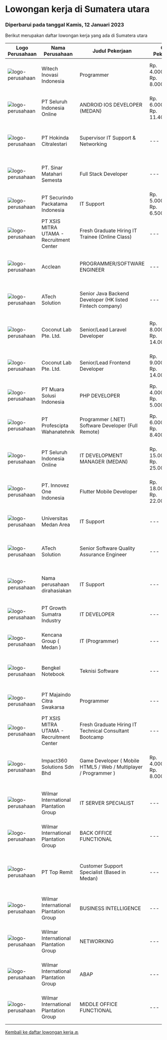 
  # Lowongan kerja di Sumatera utara

  ### Diperbarui pada tanggal Kamis, 12 Januari 2023

  Berikut merupakan daftar lowongan kerja yang ada di Sumatera utara

  |Logo Perusahaan | Nama Perusahaan | Judul Pekerjaan | Gaji Pekerjaan | Lokasi | Deskripsi | Tanggal diunggah | Pranala |
  | -------------- | --------------- | --------------- | --------- | --------- | -------------- | ------- | ----------- |
  |![logo-perusahaan](https://image-service-cdn.seek.com.au/8f7cf0c819102330670e79ad44fc61c7fa3d322a/ee4dce1061f3f616224767ad58cb2fc751b8d2dc)|Witech Inovasi Indonesia|Programmer|Rp. 4.000.000-Rp. 8.000.000|Medan|Programmer - Sistem ERPPersyaratan:1. Pengalaman minimal 3 tahun2. Menguasai Python programming language3. Menguasai konsep frontend development,...|Rabu, 11 Januari 2023|https://www.jobstreet.co.id/id/job/programmer-4177386?token=0~5a5d149c-a141-456c-9977-236f9bb93a24&sectionRank=1&jobId=jobstreet-id-job-4177386|
|![logo-perusahaan](https://image-service-cdn.seek.com.au/c768f0670f8f8212da7de609b6af9d0b2e5134cc/ee4dce1061f3f616224767ad58cb2fc751b8d2dc)|PT Seluruh Indonesia Online|ANDROID IOS DEVELOPER (MEDAN)|Rp. 6.000.000-Rp. 11.400.000|Aceh|Semua programmer boleh melamar termasuk junior dan seniorAndroid IOS developer yang berpengalaman di butuhkan untuk di MedanBack End Engineer / front...|Rabu, 11 Januari 2023|https://www.jobstreet.co.id/id/job/android-ios-developer-medan-4163183?token=0~5a5d149c-a141-456c-9977-236f9bb93a24&sectionRank=2&jobId=jobstreet-id-job-4163183|
|![logo-perusahaan](https://image-service-cdn.seek.com.au/f6df63a3dae148ba7709007a29a2732eceb8e793/ee4dce1061f3f616224767ad58cb2fc751b8d2dc)|PT Hokinda Citralestari|Supervisor IT Support & Networking|---|Binjai|Memastikan data elektronik perusahaan aman Memastikan infrastruktur IT berjalan dengan baik Requirements: S1 Teknik Informatika / Sistem Informasi...|Jumat, 06 Januari 2023|https://www.jobstreet.co.id/id/job/supervisor-it-support-networking-4171223?token=0~5a5d149c-a141-456c-9977-236f9bb93a24&sectionRank=3&jobId=jobstreet-id-job-4171223|
|![logo-perusahaan](https://i.ibb.co/sqvTCh9/112815900-stock-vector-no-image-available-icon-flat-vector.webp)|PT. Sinar Matahari Semesta|Full Stack Developer|---|Medan|Usia maksimal 30 tahun Pendidikan minimal S1 TI Pengalaman minimal 2 tahun di bidang programmer Menguasai Backend seperti : ASP.Net Core / Node.JS /...|Selasa, 10 Januari 2023|https://www.jobstreet.co.id/id/job/full-stack-developer-4156441?token=0~5a5d149c-a141-456c-9977-236f9bb93a24&sectionRank=4&jobId=jobstreet-id-job-4156441|
|![logo-perusahaan](https://image-service-cdn.seek.com.au/54fe228d7d33dc3b6dc57f2cafea735c684846df/ee4dce1061f3f616224767ad58cb2fc751b8d2dc)|PT Securindo Packatama Indonesia|IT Support|Rp. 5.000.000-Rp. 6.500.000|Jakarta Raya|Pendidikan minimal D3 / S1 dengan IPK minimal 2,75. Memiliki pengalaman kerja minimal 6 bulan sebagai IT Staff. Menguasai jaringan LAN, WAN, VPN,...|Kamis, 05 Januari 2023|https://www.jobstreet.co.id/id/job/it-support-4170661?token=0~5a5d149c-a141-456c-9977-236f9bb93a24&sectionRank=5&jobId=jobstreet-id-job-4170661|
|![logo-perusahaan](https://image-service-cdn.seek.com.au/000a5b18c118c79ba2af2625d922fca29ab31cc9/ee4dce1061f3f616224767ad58cb2fc751b8d2dc)|PT XSIS MITRA UTAMA - Recruitment Center|Fresh Graduate Hiring IT Trainee (Online Class)|---|Jakarta Raya|What we offer you: Integrated Training Full Stack specialist in Java (online class training) Soft Skills Training. Real &amp; varied experiences (IT...|Jumat, 06 Januari 2023|https://www.jobstreet.co.id/id/job/fresh-graduate-hiring-it-trainee-online-class-4171088?token=0~5a5d149c-a141-456c-9977-236f9bb93a24&sectionRank=6&jobId=jobstreet-id-job-4171088|
|![logo-perusahaan](https://i.ibb.co/sqvTCh9/112815900-stock-vector-no-image-available-icon-flat-vector.webp)|Acclean|PROGRAMMER/SOFTWARE ENGINEER|---|Medan|Kami perusahaan yang bergerak di bidang jasa,Sedang membutuhkan: PROGRAMMER/SOFTWARE ENGINEER Kualifikasi : Usia minimal 18 tahun Minimal lulusan...|Jumat, 06 Januari 2023|https://www.jobstreet.co.id/id/job/programmer-software-engineer-4171491?token=0~5a5d149c-a141-456c-9977-236f9bb93a24&sectionRank=7&jobId=jobstreet-id-job-4171491|
|![logo-perusahaan](https://image-service-cdn.seek.com.au/47c310cb4a4b2f78eb96e68d023d29f0872524d1/ee4dce1061f3f616224767ad58cb2fc751b8d2dc)|ATech Solution|Senior Java Backend Developer (HK listed Fintech company)|---|Bali|Roles &amp; Responsibilities: Analyzing existing systems and business models Understanding software development lifecycle Translating client...|Minggu, 08 Januari 2023|https://www.jobstreet.co.id/id/job/senior-java-backend-developer-hk-listed-fintech-company-4162140?token=0~5a5d149c-a141-456c-9977-236f9bb93a24&sectionRank=8&jobId=jobstreet-id-job-4162140|
|![logo-perusahaan](https://i.ibb.co/sqvTCh9/112815900-stock-vector-no-image-available-icon-flat-vector.webp)|Coconut Lab Pte. Ltd.|Senior/Lead Laravel Developer|Rp. 8.000.000-Rp. 14.000.000|Bali|We are a boutique digital studio, fully remote working across Indonesia and Singapore. Everyone in our team is like family; teamwork is very important...|Jumat, 06 Januari 2023|https://www.jobstreet.co.id/id/job/senior-lead-laravel-developer-10316045/origin/sg?token=0~5a5d149c-a141-456c-9977-236f9bb93a24&sectionRank=9&jobId=jobstreet-sg-job-10316045|
|![logo-perusahaan](https://i.ibb.co/sqvTCh9/112815900-stock-vector-no-image-available-icon-flat-vector.webp)|Coconut Lab Pte. Ltd.|Senior/Lead Frontend Developer|Rp. 9.000.000-Rp. 14.000.000|Bali|We are a boutique digital studio, fully remote working across Indonesia and Singapore. Everyone in our team is like family; teamwork is very important...|Jumat, 06 Januari 2023|https://www.jobstreet.co.id/id/job/senior-lead-frontend-developer-10316046/origin/sg?token=0~5a5d149c-a141-456c-9977-236f9bb93a24&sectionRank=10&jobId=jobstreet-sg-job-10316046|
|![logo-perusahaan](https://image-service-cdn.seek.com.au/c771ad39b6830c31befd32793c58d0f7e8764715/ee4dce1061f3f616224767ad58cb2fc751b8d2dc)|PT Muara Solusi Indonesia|PHP DEVELOPER|Rp. 4.000.000-Rp. 5.000.000|Medan|Membuat modul PHP yang efisien, mudah dalam pengujiannya serta dapat digunakan secara berulang Menganalisis, meninjau, dan menulis ulang program...|Rabu, 04 Januari 2023|https://www.jobstreet.co.id/id/job/php-developer-4168235?token=0~5a5d149c-a141-456c-9977-236f9bb93a24&sectionRank=11&jobId=jobstreet-id-job-4168235|
|![logo-perusahaan](https://image-service-cdn.seek.com.au/bef80762c5f9584e231217c627ef6f9366387b73/ee4dce1061f3f616224767ad58cb2fc751b8d2dc)|PT Profescipta Wahanatehnik|Programmer (.NET)  Software Developer (Full Remote)|Rp. 6.000.000-Rp. 8.400.000|Jawa Tengah|Responsibilities : Full Remote. Any candidates across Indonesia are welcome, Develop efficient code based on Functional requirements from business...|Rabu, 04 Januari 2023|https://www.jobstreet.co.id/id/job/programmer-.net-software-developer-full-remote-4168911?token=0~5a5d149c-a141-456c-9977-236f9bb93a24&sectionRank=12&jobId=jobstreet-id-job-4168911|
|![logo-perusahaan](https://image-service-cdn.seek.com.au/c768f0670f8f8212da7de609b6af9d0b2e5134cc/ee4dce1061f3f616224767ad58cb2fc751b8d2dc)|PT Seluruh Indonesia Online|IT DEVELOPMENT MANAGER (MEDAN)|Rp. 15.000.000-Rp. 25.000.000|Aceh|Memiliki pengalaman leadership sebagai Manager sebelumnya.Back End Engineer1. Memiliki pengalaman dalam membangun RESTful APIs2. Menguasai bahasa...|Sabtu, 31 Desember 2022|https://www.jobstreet.co.id/id/job/it-development-manager-medan-4146572?token=0~5a5d149c-a141-456c-9977-236f9bb93a24&sectionRank=13&jobId=jobstreet-id-job-4146572|
|![logo-perusahaan](https://image-service-cdn.seek.com.au/5ac1ce894c015b4831ba1d1458ad5a1b4e630a93/ee4dce1061f3f616224767ad58cb2fc751b8d2dc)|PT. Innovez One Indonesia|Flutter Mobile Developer|Rp. 18.000.000-Rp. 22.000.000|Bali|We are seeking a Flutter developerResponsibilities Design and Build sophisticated and highly scalable apps using Flutter. Build custom packages in...|Jumat, 06 Januari 2023|https://www.jobstreet.co.id/id/job/flutter-mobile-developer-4171033?token=0~5a5d149c-a141-456c-9977-236f9bb93a24&sectionRank=14&jobId=jobstreet-id-job-4171033|
|![logo-perusahaan](https://image-service-cdn.seek.com.au/4b561358623ca50ad0da10d4c10626085e985885/ee4dce1061f3f616224767ad58cb2fc751b8d2dc)|Universitas Medan Area|IT Support|---|Medan|Kualifikasi Pendidikan Sarjana (S1) yang terakreditasi oleh BAN-PT Minimal B. IPK Minimal 3,3 lulusan PTS dan 3.00 lulusan PTN (skala 4). Usia...|Kamis, 29 Desember 2022|https://www.jobstreet.co.id/id/job/it-support-4160813?token=0~5a5d149c-a141-456c-9977-236f9bb93a24&sectionRank=15&jobId=jobstreet-id-job-4160813|
|![logo-perusahaan](https://image-service-cdn.seek.com.au/01cd86444ba33e86855e0cce80ed2ebf9dcff3e2/ee4dce1061f3f616224767ad58cb2fc751b8d2dc)|ATech Solution|Senior Software Quality Assurance Engineer|---|Bali|Requirements:What you need to have :* Min. 4 years of active software QA experience.* Strong knowledge of software QA methodologies, tools, and...|Kamis, 29 Desember 2022|https://www.jobstreet.co.id/id/job/senior-software-quality-assurance-engineer-4144178?token=0~5a5d149c-a141-456c-9977-236f9bb93a24&sectionRank=16&jobId=jobstreet-id-job-4144178|
|![logo-perusahaan](https://i.ibb.co/sqvTCh9/112815900-stock-vector-no-image-available-icon-flat-vector.webp)|Nama perusahaan dirahasiakan|IT Support|---|Jawa Timur|Usia maksimal 35 tahun Pendidikan minimal S1 segala jurusan Minimal memiliki 1 tahun pengalaman kerja di bidang yang sama  Mempunyai pengetahuan dan...|Jumat, 23 Desember 2022|https://www.jobstreet.co.id/id/job/it-support-4154562?token=0~5a5d149c-a141-456c-9977-236f9bb93a24&sectionRank=17&jobId=jobstreet-id-job-4154562|
|![logo-perusahaan](https://image-service-cdn.seek.com.au/ed61610f826df912ba1cbf74148e379a2197a637/ee4dce1061f3f616224767ad58cb2fc751b8d2dc)|PT Growth Sumatra Industry|IT DEVELOPER|---|Sumatera Utara|GROW WITH US !Jadilah IT Developer di Growth Steel Group hanya jika Anda: Kreatif, inovatif dan selalu mengikuti tren terbaru di bidang IT Memiliki...|Sabtu, 24 Desember 2022|https://www.jobstreet.co.id/id/job/it-developer-4145691?token=0~5a5d149c-a141-456c-9977-236f9bb93a24&sectionRank=18&jobId=jobstreet-id-job-4145691|
|![logo-perusahaan](https://image-service-cdn.seek.com.au/73fd6468c2c134dea092b378921eb505b34c1e5a/ee4dce1061f3f616224767ad58cb2fc751b8d2dc)|Kencana Group ( Medan )|IT (Programmer)|---|Sumatera Utara|Usia minimal 22 tahun – 35 tahun  S1 jurusan Teknik Informatika (TI)  Memiliki pengalaman kerja minimal 2 tahun  Memahami pengaturan Jaringan,...|Kamis, 22 Desember 2022|https://www.jobstreet.co.id/id/job/it-programmer-4142519?token=0~5a5d149c-a141-456c-9977-236f9bb93a24&sectionRank=19&jobId=jobstreet-id-job-4142519|
|![logo-perusahaan](https://i.ibb.co/sqvTCh9/112815900-stock-vector-no-image-available-icon-flat-vector.webp)|Bengkel Notebook|Teknisi Software|---|Medan|Tanggung Jawab Pekerjaan: Melakukan pemantauan terhadap perangkat serta maintenance yang bersifat preventif seperti update patch Operating System dan...|Rabu, 28 Desember 2022|https://www.jobstreet.co.id/id/job/teknisi-software-4160332?token=0~5a5d149c-a141-456c-9977-236f9bb93a24&sectionRank=20&jobId=jobstreet-id-job-4160332|
|![logo-perusahaan](https://image-service-cdn.seek.com.au/836d91c5e26cfafc2a1856faa38cabe7e2e75bfc/ee4dce1061f3f616224767ad58cb2fc751b8d2dc)|PT Majaindo Citra Swakarsa|Programmer|---|Medan|Dibutuhkan Segera :’Programmer”Tugas dan Tanggung Jawab:•     Berkoordinasi dengan IT Manager•     Mengembangkan dan mengelola aplikasi...|Jumat, 23 Desember 2022|https://www.jobstreet.co.id/id/job/programmer-4143653?token=0~5a5d149c-a141-456c-9977-236f9bb93a24&sectionRank=21&jobId=jobstreet-id-job-4143653|
|![logo-perusahaan](https://image-service-cdn.seek.com.au/fa12dd378bd230f83b9ccd636b4121ebbb347455/ee4dce1061f3f616224767ad58cb2fc751b8d2dc)|PT XSIS MITRA UTAMA - Recruitment Center|Fresh Graduate Hiring IT Technical Consultant Bootcamp|---|Jakarta Raya|What we offer you: Integrated Training Full Stack specialist in Java/.Net/Quality Assurance Soft Skills Training. Real &amp; varied experiences (IT...|Jumat, 23 Desember 2022|https://www.jobstreet.co.id/id/job/fresh-graduate-hiring-it-technical-consultant-bootcamp-4155431?token=0~5a5d149c-a141-456c-9977-236f9bb93a24&sectionRank=22&jobId=jobstreet-id-job-4155431|
|![logo-perusahaan](https://image-service-cdn.seek.com.au/06b729438205195a03d4bcec08ce1ddd5d9c1576/ee4dce1061f3f616224767ad58cb2fc751b8d2dc)|Impact360 Solutions Sdn Bhd|Game Developer ( Mobile HTML5 / Web / Multiplayer / Programmer )|Rp. 4.000.000-Rp. 8.000.000|Aceh|We are hiring remote HTML5 game developers from all parts of Indonesia. If you have real experience building HTML5 games or applications, you're...|Senin, 19 Desember 2022|https://www.jobstreet.co.id/id/job/game-developer-mobile-html5-web-multiplayer-programmer-5217617/origin/my?token=0~5a5d149c-a141-456c-9977-236f9bb93a24&sectionRank=23&jobId=jobstreet-my-job-5217617|
|![logo-perusahaan](https://image-service-cdn.seek.com.au/5683be4817b674e99653d054bb367590069452e8/ee4dce1061f3f616224767ad58cb2fc751b8d2dc)|Wilmar International Plantation Group|IT SERVER SPECIALIST|---|Medan|Setup &amp; Troubleshoot Server-server (Windows/Linux) &amp; Homedisk setup server Virtual Machine (VMWare) Setup &amp; troubleshoot Network Access...|Selasa, 10 Januari 2023|https://www.jobstreet.co.id/id/job/it-server-specialist-1034197399?token=0~5a5d149c-a141-456c-9977-236f9bb93a24&sectionRank=24&jobId=jobstreet-id-job-1034197399|
|![logo-perusahaan](https://image-service-cdn.seek.com.au/5683be4817b674e99653d054bb367590069452e8/ee4dce1061f3f616224767ad58cb2fc751b8d2dc)|Wilmar International Plantation Group|BACK OFFICE FUNCTIONAL|---|Medan|To identify client needs and business process to be able to provide excellent solution and consultancy services Responsible for transforming business...|Selasa, 10 Januari 2023|https://www.jobstreet.co.id/id/job/back-office-functional-1034209562?token=0~5a5d149c-a141-456c-9977-236f9bb93a24&sectionRank=25&jobId=jobstreet-id-job-1034209562|
|![logo-perusahaan](https://image-service-cdn.seek.com.au/273c82d8c0f0dbf06fb836e6d9226c2ad0f11cb2/ee4dce1061f3f616224767ad58cb2fc751b8d2dc)|PT Top Remit|Customer Support Specialist (Based in Medan)|---|Medan|Job description &amp; requirementsRequirements: Willing to stay and work in site in Medan Excellent communication skills, organized and strong...|Rabu, 11 Januari 2023|https://www.jobstreet.co.id/id/job/customer-support-specialist-based-in-medan-1034267640?token=0~5a5d149c-a141-456c-9977-236f9bb93a24&sectionRank=26&jobId=jobstreet-id-job-1034267640|
|![logo-perusahaan](https://image-service-cdn.seek.com.au/5683be4817b674e99653d054bb367590069452e8/ee4dce1061f3f616224767ad58cb2fc751b8d2dc)|Wilmar International Plantation Group|BUSINESS INTELLIGENCE|---|Medan|Responsibilities Analyze, design and build reports/dashboards using BI tools. Maintain and support data analytics platforms (e.g. SAP BOBJ, Tableau)...|Selasa, 10 Januari 2023|https://www.jobstreet.co.id/id/job/business-intelligence-1034094110?token=0~5a5d149c-a141-456c-9977-236f9bb93a24&sectionRank=27&jobId=jobstreet-id-job-1034094110|
|![logo-perusahaan](https://image-service-cdn.seek.com.au/5683be4817b674e99653d054bb367590069452e8/ee4dce1061f3f616224767ad58cb2fc751b8d2dc)|Wilmar International Plantation Group|NETWORKING|---|Medan|Analyze system functions and failures to isolate and define problem areas. Monitor the reachability of all connections within the network adhering to...|Selasa, 10 Januari 2023|https://www.jobstreet.co.id/id/job/networking-1034112023?token=0~5a5d149c-a141-456c-9977-236f9bb93a24&sectionRank=28&jobId=jobstreet-id-job-1034112023|
|![logo-perusahaan](https://image-service-cdn.seek.com.au/5683be4817b674e99653d054bb367590069452e8/ee4dce1061f3f616224767ad58cb2fc751b8d2dc)|Wilmar International Plantation Group|ABAP|---|Medan|Identify &amp; developed application base on predefined business requirements Designs, custom develops, codes, and test complex programs &amp;...|Selasa, 10 Januari 2023|https://www.jobstreet.co.id/id/job/abap-1034267382?token=0~5a5d149c-a141-456c-9977-236f9bb93a24&sectionRank=29&jobId=jobstreet-id-job-1034267382|
|![logo-perusahaan](https://image-service-cdn.seek.com.au/5683be4817b674e99653d054bb367590069452e8/ee4dce1061f3f616224767ad58cb2fc751b8d2dc)|Wilmar International Plantation Group|MIDDLE OFFICE FUNCTIONAL|---|Medan|Responsible for the design and standardization of effective and efficient flow processes by:  Identify, analyze, review, and monitor effective and...|Selasa, 10 Januari 2023|https://www.jobstreet.co.id/id/job/middle-office-functional-1034173851?token=0~5a5d149c-a141-456c-9977-236f9bb93a24&sectionRank=30&jobId=jobstreet-id-job-1034173851|


  [Kembali ke daftar lowongan kerja 🔙](../README.md#daftar-lowongan-kerja)
  